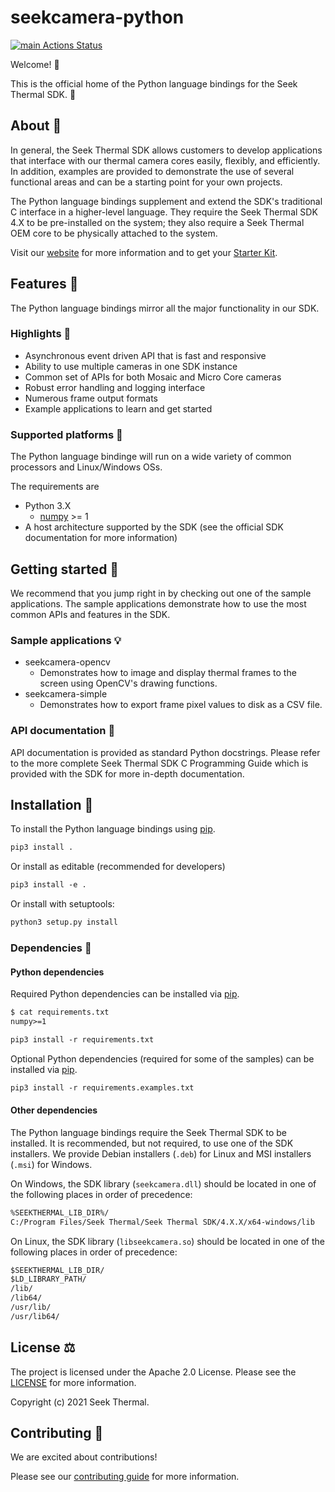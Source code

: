 # seekcamera-python

[![main Actions Status](https://github.com/{seekthermal}/{seekcamera-python}/workflows/{main}/badge.svg)](https://github.com/{seekthermal}/{seekcamera-python}/actions)

Welcome! :wave:

This is the official home of the Python language bindings for the Seek Thermal SDK. :snake:

## About :scroll:

In general, the Seek Thermal SDK allows customers to develop applications that interface with our thermal camera cores easily, flexibly, and efficiently.
In addition, examples are provided to demonstrate the use of several functional areas and can be a starting point for your own projects.

The Python language bindings supplement and extend the SDK's traditional C interface in a higher-level language.
They require the Seek Thermal SDK 4.X to be pre-installed on the system; they also require a Seek Thermal OEM core to be physically attached to the system.

Visit our [website](https://thermal.com) for more information and to get your [Starter Kit](https://www.thermal.com/oem.html).

## Features :test_tube:

The Python language bindings mirror all the major functionality in our SDK.

### Highlights :confetti_ball:

* Asynchronous event driven API that is fast and responsive
* Ability to use multiple cameras in one SDK instance
* Common set of APIs for both Mosaic and Micro Core cameras
* Robust error handling and logging interface
* Numerous frame output formats
* Example applications to learn and get started

### Supported platforms :electric_plug:

The Python language bindinge will run on a wide variety of common processors and Linux/Windows OSs.

The requirements are
* Python 3.X
  * [numpy](https://numpy.org) >= 1
* A host architecture supported by the SDK (see the official SDK documentation for more information)

## Getting started :book:

We recommend that you jump right in by checking out one of the sample applications.
The sample applications demonstrate how to use the most common APIs and features in the SDK.

### Sample applications :bulb:

* seekcamera-opencv
  * Demonstrates how to image and display thermal frames to the screen using OpenCV's drawing functions.
* seekcamera-simple
  * Demonstrates how to export frame pixel values to disk as a CSV file.

### API documentation :brain:

API documentation is provided as standard Python docstrings.
Please refer to the more complete Seek Thermal SDK C Programming Guide which is provided with the SDK for more in-depth documentation.

## Installation :open_file_folder:

To install the Python language bindings using [pip](https://pypi.org/project/pip/).

```txt
pip3 install .
```

Or install as editable (recommended for developers)

```txt
pip3 install -e .
```

Or install with setuptools:

```txt
python3 setup.py install
```

### Dependencies :floppy_disk:

#### Python dependencies

Required Python dependencies can be installed via [pip](https://pypi.org/project/pip/).

```txt
$ cat requirements.txt
numpy>=1
```

```txt
pip3 install -r requirements.txt
```

Optional Python dependencies (required for some of the samples) can be installed via [pip](https://pypi.org/project/pip/).

```txt
pip3 install -r requirements.examples.txt
```

#### Other dependencies

The Python language bindings require the Seek Thermal SDK to be installed.
It is recommended, but not required, to use one of the SDK installers.
We provide Debian installers (`.deb`) for Linux and MSI installers (`.msi`) for Windows.

On Windows, the SDK library (`seekcamera.dll`) should be located in one of the following places in order of precedence:

```txt
%SEEKTHERMAL_LIB_DIR%/
C:/Program Files/Seek Thermal/Seek Thermal SDK/4.X.X/x64-windows/lib
```

On Linux, the SDK library (`libseekcamera.so`) should be located in one of the following places in order of precedence:

```txt
$SEEKTHERMAL_LIB_DIR/
$LD_LIBRARY_PATH/
/lib/
/lib64/
/usr/lib/
/usr/lib64/
```

## License :balance_scale:

The project is licensed under the Apache 2.0 License.
Please see the [LICENSE](./LICENSE) for more information.

Copyright (c) 2021 Seek Thermal.

## Contributing :hammer:

We are excited about contributions!

Please see our [contributing guide](./CONTRIBUTING.md) for more information.
